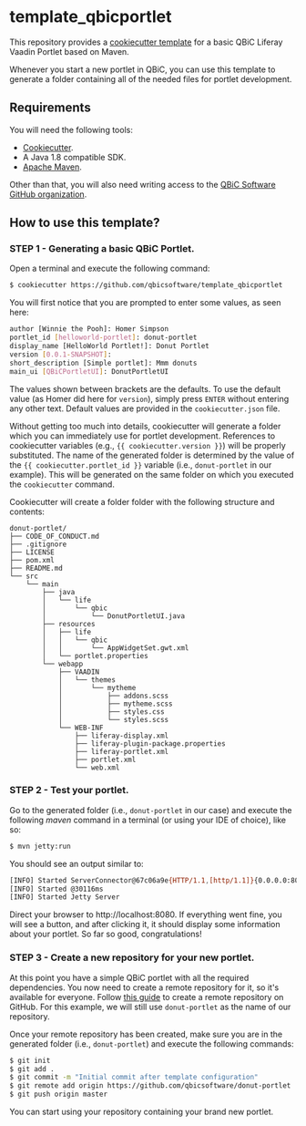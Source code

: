 # template_qbicportlet
This repository provides a [cookiecutter template][cookiecutter] for a basic QBiC Liferay Vaadin Portlet based on Maven.

Whenever you start a new portlet in QBiC, you can use this template to generate a folder containing all of the needed files for portlet development.

## Requirements
You will need the following tools:

  * [Cookiecutter][cookiecutter].
  * A Java 1.8 compatible SDK.
  * [Apache Maven](https://maven.apache.org/).

Other than that, you will also need writing access to the [QBiC Software GitHub organization](https://github.com/qbicsoftware).

## How to use this template?

### STEP 1 - Generating a basic QBiC Portlet.
Open a terminal and execute the following command:

```sh
$ cookiecutter https://github.com/qbicsoftware/template_qbicportlet
```

You will first notice that you are prompted to enter some values, as seen here:

```sh
author [Winnie the Pooh]: Homer Simpson
portlet_id [helloworld-portlet]: donut-portlet
display_name [HelloWorld Portlet!]: Donut Portlet
version [0.0.1-SNAPSHOT]: 
short_description [Simple portlet]: Mmm donuts
main_ui [QBiCPortletUI]: DonutPortletUI
```

The values shown between brackets are the defaults. To use the default value (as Homer did here for `version`), simply press `ENTER` without entering any other text. Default values are provided in the `cookiecutter.json` file.

Without getting too much into details, cookiecutter will generate a folder which you can immediately use for portlet development. References to cookiecutter variables (e.g., ``{{ cookiecutter.version }}``) will be properly substituted. The name of the generated folder is determined by the value of the ``{{ cookiecutter.portlet_id }}`` variable (i.e., ``donut-portlet`` in our example). This will be generated on the same folder on which you executed the ``cookiecutter`` command. 

Cookiecutter will create a folder folder with the following structure and contents:

```
donut-portlet/
├── CODE_OF_CONDUCT.md
├── .gitignore
├── LICENSE
├── pom.xml
├── README.md
└── src
    └── main
        ├── java
        │   └── life
        │       └── qbic
        │           └── DonutPortletUI.java
        ├── resources
        │   ├── life
        │   │   └── qbic
        │   │       └── AppWidgetSet.gwt.xml
        │   └── portlet.properties
        └── webapp
            ├── VAADIN
            │   └── themes
            │       └── mytheme
            │           ├── addons.scss
            │           ├── mytheme.scss
            │           ├── styles.css
            │           └── styles.scss
            └── WEB-INF
                ├── liferay-display.xml
                ├── liferay-plugin-package.properties
                ├── liferay-portlet.xml
                ├── portlet.xml
                └── web.xml
```

### STEP 2 - Test your portlet.
Go to the generated folder (i.e., `donut-portlet` in our case) and execute the following _maven_ command in a terminal (or using your IDE of choice), like so:

```sh
$ mvn jetty:run
```
You should see an output similar to:

```sh
[INFO] Started ServerConnector@67c06a9e{HTTP/1.1,[http/1.1]}{0.0.0.0:8080}
[INFO] Started @30116ms
[INFO] Started Jetty Server
```

Direct your browser to http://localhost:8080. If everything went fine, you will see a button, and after clicking it, it should display some information about your portlet. So far so good, congratulations!

### STEP 3 - Create a new repository for your new portlet.
At this point you have a simple QBiC portlet with all the required dependencies. You now need to create a remote repository for it, so it's available for everyone. Follow [this guide](https://help.github.com/articles/create-a-repo/) to create a remote repository on GitHub. For this example, we will still use `donut-portlet` as the name of our repository.

Once your remote repository has been created, make sure you are in the generated folder (i.e., `donut-portlet`) and execute the following commands:

```sh
$ git init
$ git add .
$ git commit -m "Initial commit after template configuration"
$ git remote add origin https://github.com/qbicsoftware/donut-portlet
$ git push origin master
``` 

You can start using your repository containing your brand new portlet.


[cookiecutter]: https://cookiecutter.readthedocs.io
